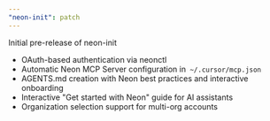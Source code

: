 ```yaml
---
"neon-init": patch
---
```


Initial pre-release of neon-init

-   OAuth-based authentication via neonctl
-   Automatic Neon MCP Server configuration in` ~/.cursor/mcp.json`
-   AGENTS.md creation with Neon best practices and interactive onboarding
-   Interactive "Get started with Neon" guide for AI assistants
-   Organization selection support for multi-org accounts

